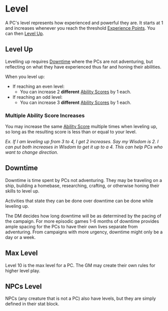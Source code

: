 # Level

A PC's level represents how experienced and powerful they are. It starts at 1 and increases whenever you reach the threshold [Experience Points](Experience%20Points.md). You can then [Level Up](Level.md#Level%20Up).

## Level Up

Levelling up requires [Downtime](Level.md#Downtime) where the PCs are not adventuring, but reflecting on what they have experienced thus far and honing their abilities.

When you level up:

- If reaching an even level:
	- You can increase 2 **different** [Ability Scores](../The%20Ability%20Scores/Ability%20Scores.md) by 1 each.
- If reaching an odd level:
	- You can increase 3 **different** [Ability Scores](../The%20Ability%20Scores/Ability%20Scores.md) by 1 each.

### Multiple Ability Score Increases

You may increase the same [Ability Score](../The%20Ability%20Scores/Ability%20Scores.md) multiple times when leveling up, so long as the resulting score is less than or equal to your level.

*Ex. If I am leveling up from 3 to 4, I get 2 increases. Say my Wisdom is 2. I can put both increases in Wisdom to get it up to a 4. This can help PCs who want to change direction.*

## Downtime

Downtime is time spent by PCs not adventuring. They may be traveling on a ship, building a homebase, researching, crafting, or otherwise honing their skills to level up.

Activities that state they can be done over downtime can be done while leveling up.

The DM decides how long downtime will be as determined by the pacing of the campaign. For more episodic games 1-6 months of downtime provides ample spacing for the PCs to have their own lives separate from adventuring. From campaigns with more urgency, downtime might only be a day or a week.

## Max Level

Level 10 is the max level for a PC. The GM may create their own rules for higher level play.

## NPCs Level

NPCs (any creature that is not a PC) also have levels, but they are simply defined in their stat block.
